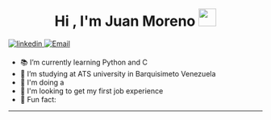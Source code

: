 <h1 align="center">Hi , I'm Juan Moreno <img src="https://media.giphy.com/media/hvRJCLFzcasrR4ia7z/giphy.gif" width="35"></h1>
<a href="https://linkedin.com/in/juan-andres-moreno-valbuena-165ba6301/" target="_blank">
<img src=https://img.shields.io/badge/linkedin-%2300acee.svg?color=405DE6&style=for-the-badge&logo=linkedin&logoColor=white alt=linkedin style="margin-bottom: 5px;" />
</a>
<a href="mailto:juanmandresv@gmail.com?subject=Hi%20Kartik%20,%20nice%20to%20meet%20you!" target="_blank"><img alt="Email" src="https://img.shields.io/static/v1?style=for-the-badge&message=Gmail&color=EA4335&logo=Gmail&logoColor=FFFFFF&label=" /></a>


<!--Introduction -->
- 📚 I’m currently learning Python and C 
- 🐝 I’m studying at ATS university in Barquisimeto Venezuela
- 🔭 I'm doing a 
- 🌱 I'm looking to get my first job experience 
- 🍰 Fun fact: 
---
